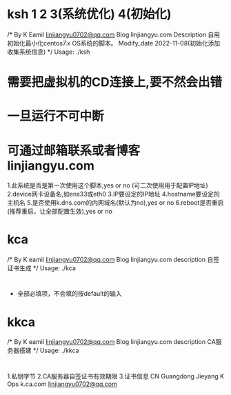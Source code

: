 # ksh 1 2 3(系统优化) 4(初始化)
/* By K
  Eamil 	linjiangyu0702@qq.com
  Blog  	linjiangyu.com
  Description   自用初始化最小化centos7.x OS系统的脚本。
  Modify_date	2022-11-08(初始化添加收集系统信息)
*/
Usage: ./ksh
# 需要把虚拟机的CD连接上,要不然会出错
# 一旦运行不可中断
# 可通过邮箱联系或者博客linjiangyu.com
1.此系统是否是第一次使用这个脚本,yes or no (可二次使用用于配置IP地址)
2.device网卡设备名,如ens33或eth0
3.IP要设定的IP地址
4.hostname要设定的主机名
5.是否使用k.dns.com的内网域名(默认为no),yes or no
6.reboot是否重启(推荐重启，让全部配置生效),yes or no
# kca
/* By K
  eamil 	linjiangyu0702@qq.com
  Blog  	linjiangyu.com
  description   自签证书生成
*/
Usage: ./kca
# 
* 全部必填项，不会填的按default的输入
# kkca
/* By K
  eamil 	linjiangyu0702@qq.com
  Blog  	linjiangyu.com
  description   CA服务器搭建
*/
Usage: ./kkca
#
1.私钥字节
2.CA服务器自签证书有效期限
3.证书信息
  CN
  Guangdong
  Jieyang
  K
  Ops
  k.ca.com
  linjiangyu0702@qq.com
